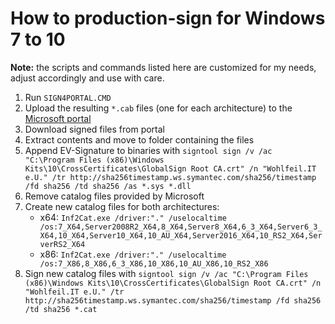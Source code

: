 # How to production-sign for Windows 7 to 10

**Note:** the scripts and commands listed here are customized for my needs, adjust accordingly and use with care.

1. Run `SIGN4PORTAL.CMD`
2. Upload the resulting `*.cab` files (one for each architecture) to the [Microsoft portal](https://developer.microsoft.com/en-us/dashboard/hardware/Driver/)
3. Download signed files from portal
4. Extract contents and move to folder containing the files
5. Append EV-Signature to binaries with `signtool sign /v /ac "C:\Program Files (x86)\Windows Kits\10\CrossCertificates\GlobalSign Root CA.crt" /n "Wohlfeil.IT e.U." /tr http://sha256timestamp.ws.symantec.com/sha256/timestamp /fd sha256 /td sha256 /as *.sys *.dll`
6. Remove catalog files provided by Microsoft
7. Create new catalog files for both architectures:
   * x64: `Inf2Cat.exe /driver:"." /uselocaltime /os:7_X64,Server2008R2_X64,8_X64,Server8_X64,6_3_X64,Server6_3_X64,10_X64,Server10_X64,10_AU_X64,Server2016_X64,10_RS2_X64,ServerRS2_X64`
   * x86: `Inf2Cat.exe /driver:"." /uselocaltime /os:7_X86,8_X86,6_3_X86,10_X86,10_AU_X86,10_RS2_X86`
8. Sign new catalog files with `signtool sign /v /ac "C:\Program Files (x86)\Windows Kits\10\CrossCertificates\GlobalSign Root CA.crt" /n "Wohlfeil.IT e.U." /tr http://sha256timestamp.ws.symantec.com/sha256/timestamp /fd sha256 /td sha256 *.cat`
